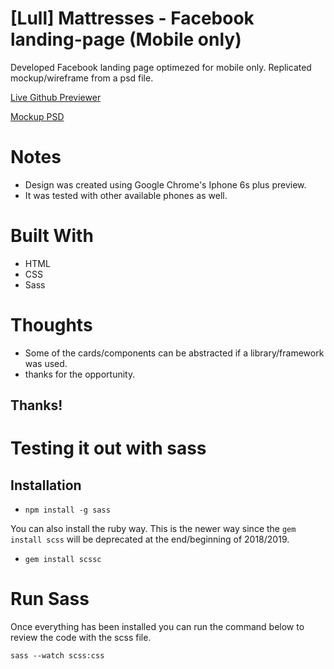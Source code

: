 # [Lull] Mattresses - Facebook landing-page (Mobile only)
Developed Facebook landing page optimezed for mobile only. Replicated mockup/wireframe from a psd file. 


[Live Github Previewer](https://htmlpreview.github.io/?https://github.com/rogercodes1/lull-landing-page/blob/master/index.html)

[Mockup PSD](https://github.com/rogercodes1/lull-landing-page/blob/master/Facebook1-mb-v6.psd)


# Notes
* Design was created using Google Chrome's Iphone 6s plus preview.
* It was tested with other available phones as well.

# Built With
* HTML
* CSS
* Sass

# Thoughts
* Some of the cards/components can be abstracted if a library/framework was used.
* thanks for the opportunity.

## Thanks!


# Testing it out with sass

## Installation
* `npm install -g sass`

You can also install the ruby way. This is the newer way since the `gem install scss` will be deprecated at the end/beginning of 2018/2019.

* `gem install scssc`


# Run Sass
Once everything has been installed you can run the command below to review the code with the scss file. 

`sass --watch scss:css`
